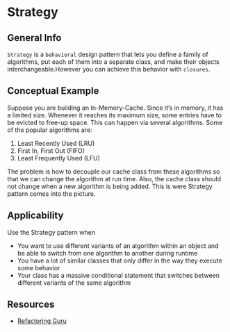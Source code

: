 # Strategy

## General Info

`Strategy` is a `behavioral` design pattern that lets you define a family of algorithms, put each of them into a separate class, and make their objects interchangeable.However you can achieve this behavior with `closures`.

## Conceptual Example

Suppose you are building an In-Memory-Cache. Since it’s in memory, it has a limited size. Whenever it reaches its maximum size, some entries have to be evicted to free-up space. This can happen via several algorithms. Some of the popular algorithms are:

1. Least Recently Used (LRU)
2. First In, First Out (FIFO)
3. Least Frequently Used (LFU)

The problem is how to decouple our cache class from these algorithms so that we can change the algorithm at run time. Also, the cache class should not change when a new algorithm is being added.
This is were Strategy pattern comes into the picture.

## Applicability

Use the Strategy pattern when

* You want to use different variants of an algorithm within an object and be able to switch from one algorithm to another during runtime
* You have a lot of similar classes that only differ in the way they execute some behavior
* Your class has a massive conditional statement that switches between different variants of the same algorithm

## Resources

* [Refactoring Guru](https://refactoring.guru/)
